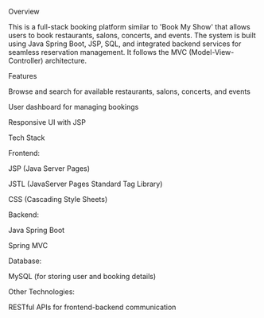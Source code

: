 Overview

This is a full-stack booking platform similar to 'Book My Show' that allows users to book restaurants,
salons, concerts, and events. The system is built using Java Spring Boot, JSP, SQL, and integrated backend
services for seamless reservation management. It follows the MVC (Model-View-Controller) architecture.

Features

Browse and search for available restaurants, salons, concerts, and events

User dashboard for managing bookings

Responsive UI with JSP 

Tech Stack

Frontend:

JSP (Java Server Pages)

JSTL (JavaServer Pages Standard Tag Library)

CSS (Cascading Style Sheets)

Backend:

Java Spring Boot

Spring MVC


Database:

MySQL (for storing user and booking details)

Other Technologies:

RESTful APIs for frontend-backend communication
